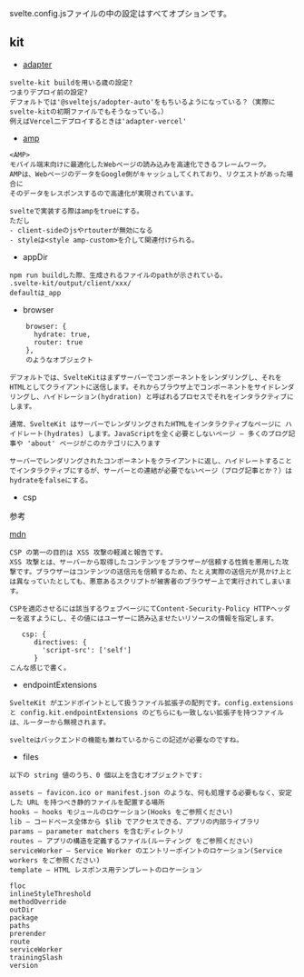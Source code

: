 svelte.config.jsファイルの中の設定はすべてオプションです。

## kit
- [adapter](https://kit.svelte.dev/docs/adapters)
```
svelte-kit buildを用いる歳の設定?
つまりデプロイ前の設定?
デフォルトでは'@sveltejs/adopter-auto'をもちいるようになっている？（実際にsvelte-kitの初期ファイルでもそうなっている。）
例えばVercel二デプロイするときは'adapter-vercel'
```

- [amp](https://kit.svelte.dev/docs/seo#amp)

```
<AMP>
モバイル端末向けに最適化したWebページの読み込みを高速化できるフレームワーク。
AMPは、WebページのデータをGoogle側がキャッシュしてくれており、リクエストがあった場合に
そのデータをレスポンスするので高速化が実現されています。

svelteで実装する際はampをtrueにする。
ただし
- client-sideのjsやrtouterが無効になる
- styleは<style amp-custom>を介して関連付けられる。
```
- appDir
```
npm run buildした際、生成されるファイルのpathが示されている。
.svelte-kit/output/client/xxx/
defaultは_app

```
- browser

```
    browser: {
      hydrate: true,
      router: true
    },
    のようなオブジェクト

デフォルトでは、SvelteKitはまずサーバーでコンポーネントをレンダリングし、それをHTMLとしてクライアントに送信します。それからブラウザ上でコンポーネントをサイドレンダリングし、ハイドレーション(hydration) と呼ばれるプロセスでそれをインタラクティブにします。

通常、SvelteKit はサーバーでレンダリングされたHTMLをインタラクティブなページに ハイドレート(hydrates) します。JavaScriptを全く必要としないページ — 多くのブログ記事や 'about' ページがこのカテゴリに入ります

サーバーでレンダリングされたコンポーネントをクライアントに返し、ハイドレートすることでインタラクティブにするが、サーバーとの連結が必要でないページ（ブログ記事とか？）はhydrateをfalseにする。
```

- csp

参考

[mdn](https://developer.mozilla.org/ja/docs/Web/HTTP/CSP)
```
CSP の第一の目的は XSS 攻撃の軽減と報告です。
XSS 攻撃とは、サーバーから取得したコンテンツをブラウザーが信頼する性質を悪用した攻撃です。ブラウザーはコンテンツの送信元を信頼するため、たとえ実際の送信元が見かけ上とは異なっていたとしても、悪意あるスクリプトが被害者のブラウザー上で実行されてしまいます。

CSPを適応させるには該当するウェブページにてContent-Security-Policy HTTPヘッダーを返すようにし、その値にはユーザーに読み込ませたいリソースの情報を指定します。

   csp: {
      directives: {
        'script-src': ['self']
      }
こんな感じで書く。
```
    
- endpointExtensions

```
SvelteKit がエンドポイントとして扱うファイル拡張子の配列です。config.extensions と config.kit.endpointExtensions のどちらにも一致しない拡張子を持つファイルは、ルーターから無視されます。

svelteはバックエンドの機能も兼ねているからこの記述が必要なのですね。
```

- files

```
以下の string 値のうち、0 個以上を含むオブジェクトです:

assets — favicon.ico or manifest.json のような、何も処理する必要もなく、安定した URL を持つべき静的ファイルを配置する場所
hooks — hooks モジュールのロケーション(Hooks をご参照ください)
lib — コードベース全体から $lib でアクセスできる、アプリの内部ライブラリ
params — parameter matchers を含むディレクトリ
routes — アプリの構造を定義するファイル(ルーティング をご参照ください)
serviceWorker — Service Worker のエントリーポイントのロケーション(Service workers をご参照ください)
template — HTML レスポンス用テンプレートのロケーション

```

    floc
    inlineStyleThreshold
    methodOverride
    outDir
    package
    paths
    prerender
    route
    serviceWorker
    trainingSlash
    version
